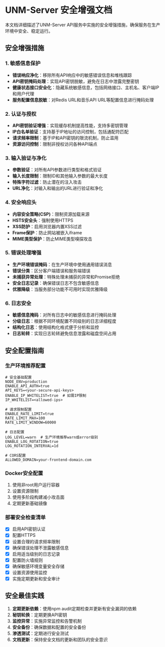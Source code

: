 # UNM-Server 安全增强文档

本文档详细描述了UNM-Server API服务中实施的安全增强措施，确保服务在生产环境中安全、稳定运行。

## 安全增强措施

### 1. 敏感信息保护

- **错误响应净化**：移除所有API响应中的敏感错误信息和堆栈跟踪
- **API密钥掩码处理**：实现API密钥脱敏，避免在日志中泄露完整密钥
- **健康状态接口安全化**：隐藏系统敏感信息，包括网络接口、主机名、客户端IP和用户代理
- **服务配置信息脱敏**：对Redis URL和音乐API URL等配置信息进行掩码处理

### 2. 认证与授权

- **API密钥验证增强**：实现缓存机制提高性能，支持多密钥管理
- **IP白名单验证**：支持基于IP地址的访问控制，包括通配符匹配
- **请求频率限制**：基于IP和API密钥的限流机制，防止滥用
- **资源访问控制**：限制非授权访问各种API端点

### 3. 输入验证与净化

- **参数验证**：对所有API参数进行类型和格式验证
- **输入长度限制**：限制ID和其他输入参数的最大长度
- **特殊字符过滤**：防止潜在的注入攻击
- **URL净化**：对输入和输出的URL进行验证和净化

### 4. 安全响应头

- **内容安全策略(CSP)**：限制资源加载来源
- **HSTS安全头**：强制使用HTTPS
- **XSS防护**：启用浏览器内置XSS过滤
- **Frame保护**：防止网站被嵌入iframe
- **MIME类型保护**：防止MIME类型嗅探攻击

### 5. 错误处理增强

- **生产环境错误掩码**：在生产环境中使用通用错误消息
- **错误分类**：区分客户端错误和服务端错误
- **未捕获异常处理**：特殊处理未捕获的异常和Promise拒绝
- **安全日志记录**：确保错误日志不包含敏感信息
- **优雅降级**：当服务部分功能不可用时实现优雅降级

### 6. 日志安全

- **敏感信息掩码**：对所有日志中的敏感信息进行掩码处理
- **分级日志**：根据不同环境配置不同级别的日志详细程度
- **结构化日志**：使用结构化格式便于分析和监控
- **日志轮转**：实现日志轮转避免信息泄露和磁盘空间占用

## 安全配置指南

### 生产环境推荐配置

```
# 安全基础配置
NODE_ENV=production
ENABLE_API_AUTH=true
API_KEYS=<your-secure-api-keys>
ENABLE_IP_WHITELIST=true  # 如需IP限制
IP_WHITELIST=<allowed-ips>

# 请求限制配置
ENABLE_RATE_LIMIT=true
RATE_LIMIT_MAX=100
RATE_LIMIT_WINDOW=60000

# 日志配置
LOG_LEVEL=warn  # 生产环境推荐warn或error级别
ENABLE_LOG_ROTATION=true
LOG_ROTATION_INTERVAL=1d

# CORS配置
ALLOWED_DOMAIN=your-frontend-domain.com
```

### Docker安全配置

1. 使用非root用户运行容器
2. 设置资源限制
3. 使用多阶段构建减小攻击面
4. 定期更新基础镜像

### 部署安全检查清单

- [x] 启用API密钥认证
- [x] 配置HTTPS
- [x] 设置合理的请求频率限制
- [x] 确保错误处理不泄露敏感信息
- [x] 启用适当级别的日志记录
- [x] 配置防火墙规则
- [x] 确保敏感环境变量安全存储
- [x] 设置资源使用监控
- [x] 实施定期更新和安全审计

## 安全最佳实践

1. **定期更新依赖**：使用npm audit定期检查并更新有安全漏洞的依赖
2. **秘钥轮换**：定期更换API密钥
3. **监控异常**：实施异常监控和告警机制
4. **安全备份**：确保数据和配置的安全备份
5. **渗透测试**：定期进行安全测试
6. **文档更新**：保持安全文档的更新和团队的安全意识 